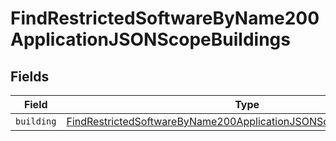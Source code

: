 # FindRestrictedSoftwareByName200ApplicationJSONScopeBuildings


## Fields

| Field                                                                                                                                                                   | Type                                                                                                                                                                    | Required                                                                                                                                                                | Description                                                                                                                                                             |
| ----------------------------------------------------------------------------------------------------------------------------------------------------------------------- | ----------------------------------------------------------------------------------------------------------------------------------------------------------------------- | ----------------------------------------------------------------------------------------------------------------------------------------------------------------------- | ----------------------------------------------------------------------------------------------------------------------------------------------------------------------- |
| `building`                                                                                                                                                              | [FindRestrictedSoftwareByName200ApplicationJSONScopeBuildingsBuilding](../../models/operations/findrestrictedsoftwarebyname200applicationjsonscopebuildingsbuilding.md) | :heavy_minus_sign:                                                                                                                                                      | N/A                                                                                                                                                                     |